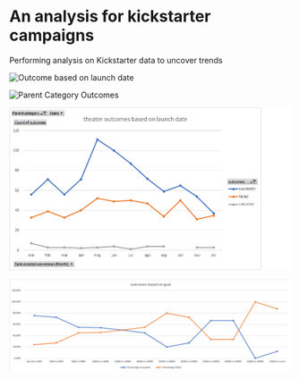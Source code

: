 # An analysis for kickstarter campaigns
Performing analysis on Kickstarter data to uncover trends


![Outcome based on launch date](https://user-images.githubusercontent.com/100528885/159187096-0c52609f-ebc2-4227-acd4-a9f537de1ef5.png)

![Parent Category Outcomes](https://user-images.githubusercontent.com/100528885/159187639-c7d1790a-c46d-4d9d-bfe0-bafc0c9ca4bf.png)

![Alt text](/theater_outcomes_vs_launch_date.png "Image")

![Alt text](/outcomes_vs_goals.png "Image")
